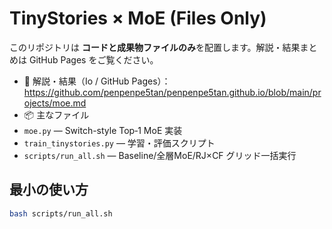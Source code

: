 # TinyStories × MoE (Files Only)


このリポジトリは **コードと成果物ファイルのみ**を配置します。解説・結果まとめは GitHub Pages をご覧ください。


- 📄 解説・結果（Io / GitHub Pages）：https://github.com/penpenpe5tan/penpenpe5tan.github.io/blob/main/projects/moe.md
- 📦 主なファイル
- `moe.py` — Switch-style Top‑1 MoE 実装
- `train_tinystories.py` — 学習・評価スクリプト
- `scripts/run_all.sh` — Baseline/全層MoE/RJ×CF グリッド一括実行


## 最小の使い方
```bash
bash scripts/run_all.sh
